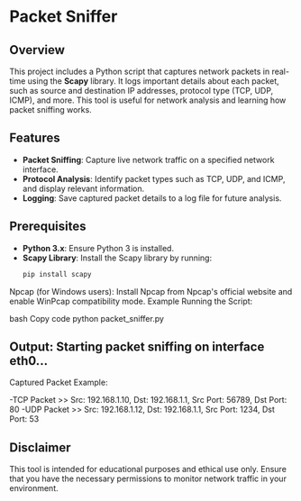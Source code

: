
# Packet Sniffer

## Overview

This project includes a Python script that captures network packets in real-time using the **Scapy** library. It logs important details about each packet, such as source and destination IP addresses, protocol type (TCP, UDP, ICMP), and more. This tool is useful for network analysis and learning how packet sniffing works.

## Features

- **Packet Sniffing**: Capture live network traffic on a specified network interface.
- **Protocol Analysis**: Identify packet types such as TCP, UDP, and ICMP, and display relevant information.
- **Logging**: Save captured packet details to a log file for future analysis.

## Prerequisites

- **Python 3.x**: Ensure Python 3 is installed.
- **Scapy Library**: Install the Scapy library by running:
  ```bash
  pip install scapy
Npcap (for Windows users): Install Npcap from Npcap's official website and enable WinPcap compatibility mode.
Example
Running the Script:

bash
Copy code
python packet_sniffer.py

## Output: Starting packet sniffing on interface eth0...

Captured Packet Example:

-TCP Packet >> Src: 192.168.1.10, Dst: 192.168.1.1, Src Port: 56789, Dst Port: 80
-UDP Packet >> Src: 192.168.1.12, Dst: 192.168.1.1, Src Port: 1234, Dst Port: 53

## Disclaimer
This tool is intended for educational purposes and ethical use only. Ensure that you have the necessary permissions to monitor network traffic in your environment.


